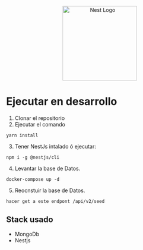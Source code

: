<p align="center">
  <a href="http://nestjs.com/" target="blank"><img src="https://nestjs.com/img/logo-small.svg" width="200" alt="Nest Logo" /></a>
</p>

[circleci-image]: https://img.shields.io/circleci/build/github/nestjs/nest/master?token=abc123def456
[circleci-url]: https://circleci.com/gh/nestjs/nest

# Ejecutar en desarrollo

1. Clonar el repositorio
2. Ejecutar el comando

```
yarn install
```

3. Tener NestJs intalado ó ejecutar:

```
npm i -g @nestjs/cli
```

4. Levantar la base de Datos.

```
docker-compose up -d
```

5. Reocnstuir la base de Datos.

```
hacer get a este endpont /api/v2/seed
```

## Stack usado

- MongoDb
- Nestjs
